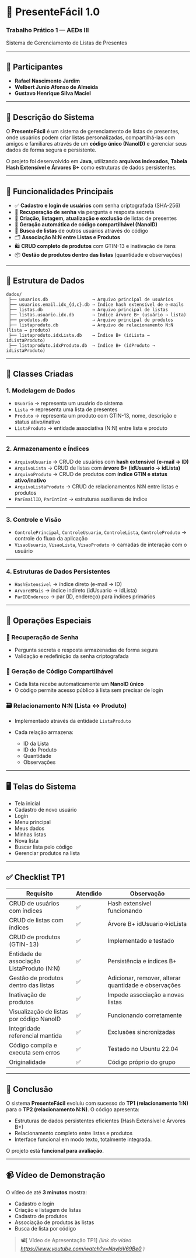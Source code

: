 # 🎁 PresenteFácil 1.0

### Trabalho Prático 1 — AEDs III

Sistema de Gerenciamento de Listas de Presentes

---

## 👥 Participantes

* **Rafael Nascimento Jardim**
* **Welbert Junio Afonso de Almeida**
* **Gustavo Henrique Silva Maciel**

---

## 🧠 Descrição do Sistema

O **PresenteFácil** é um sistema de gerenciamento de listas de presentes, onde usuários podem criar listas personalizadas, compartilhá-las com amigos e familiares através de um **código único (NanoID)** e gerenciar seus dados de forma segura e persistente.

O projeto foi desenvolvido em **Java**, utilizando **arquivos indexados, Tabela Hash Extensível e Árvores B+** como estruturas de dados persistentes.

---

## 🚀 Funcionalidades Principais

* ✅ **Cadastro e login de usuários** com senha criptografada (SHA-256)
* 🔐 **Recuperação de senha** via pergunta e resposta secreta
* 📝 **Criação, listagem, atualização e exclusão** de listas de presentes
* 🧩 **Geração automática de código compartilhável (NanoID)**
* 🔎 **Busca de listas** de outros usuários através do código
* 🗂️ **Associação N:N entre Listas e Produtos**
* 🛍️ **CRUD completo de produtos** com GTIN-13 e inativação de itens
* 📦 **Gestão de produtos dentro das listas** (quantidade e observações)

---

## 💾 Estrutura de Dados

```
dados/
 ├── usuarios.db                 → Arquivo principal de usuários
 ├── usuarios.email.idx_{d,c}.db → Índice hash extensível de e-mails
 ├── listas.db                   → Arquivo principal de listas
 ├── listas.usuario.idx.db       → Índice árvore B+ (usuário → lista)
 ├── produtos.db                 → Arquivo principal de produtos
 ├── listaproduto.db             → Arquivo de relacionamento N:N (lista ↔ produto)
 ├── listaproduto.idxLista.db    → Índice B+ (idLista → idListaProduto)
 ├── listaproduto.idxProduto.db  → Índice B+ (idProduto → idListaProduto)
```

---

## 🧩 Classes Criadas

### **1. Modelagem de Dados**

* `Usuario` → representa um usuário do sistema
* `Lista` → representa uma lista de presentes
* `Produto` → representa um produto com GTIN-13, nome, descrição e status ativo/inativo
* `ListaProduto` → entidade associativa (N:N) entre lista e produto

---

### **2. Armazenamento e Índices**

* `ArquivoUsuario` → CRUD de usuários com **hash extensível (e-mail → ID)**
* `ArquivoLista` → CRUD de listas com **árvore B+ (idUsuario → idLista)**
* `ArquivoProduto` → CRUD de produtos com **índice GTIN e status ativo/inativo**
* `ArquivoListaProduto` → CRUD de relacionamentos N:N entre listas e produtos
* `ParEmailID`, `ParIntInt` → estruturas auxiliares de índice

---

### **3. Controle e Visão**

* `ControlePrincipal`, `ControleUsuario`, `ControleLista`, `ControleProduto` → controle do fluxo da aplicação
* `VisaoUsuario`, `VisaoLista`, `VisaoProduto` → camadas de interação com o usuário

---

### **4. Estruturas de Dados Persistentes**

* `HashExtensivel` → índice direto (e-mail → ID)
* `ArvoreBMais` → índice indireto (idUsuario → idLista)
* `ParIDEndereco` → par (ID, endereço) para índices primários

---

## 🔄 Operações Especiais

### 🔐 Recuperação de Senha

* Pergunta secreta e resposta armazenadas de forma segura
* Validação e redefinição da senha criptografada

### 🧾 Geração de Código Compartilhável

* Cada lista recebe automaticamente um **NanoID único**
* O código permite acesso público à lista sem precisar de login

### 🗃️ Relacionamento N:N (Lista ↔ Produto)

* Implementado através da entidade `ListaProduto`
* Cada relação armazena:

  * ID da Lista
  * ID do Produto
  * Quantidade
  * Observações

---

## 🖥️ Telas do Sistema

* Tela inicial
* Cadastro de novo usuário
* Login
* Menu principal
* Meus dados
* Minhas listas
* Nova lista
* Buscar lista pelo código
* Gerenciar produtos na lista

---

## ✅ Checklist TP1

| Requisito                                 | Atendido | Observação                                           |
| ----------------------------------------- | -------- | ---------------------------------------------------- |
| CRUD de usuários com índices              | ✅        | Hash extensível funcionando                          |
| CRUD de listas com índices                | ✅        | Árvore B+ idUsuario→idLista                          |
| CRUD de produtos (GTIN-13)                | ✅        | Implementado e testado                               |
| Entidade de associação ListaProduto (N:N) | ✅        | Persistência e índices B+                            |
| Gestão de produtos dentro das listas      | ✅        | Adicionar, remover, alterar quantidade e observações |
| Inativação de produtos                    | ✅        | Impede associação a novas listas                     |
| Visualização de listas por código NanoID  | ✅        | Funcionando corretamente                             |
| Integridade referencial mantida           | ✅        | Exclusões sincronizadas                              |
| Código compila e executa sem erros        | ✅        | Testado no Ubuntu 22.04                              |
| Originalidade                             | ✅        | Código próprio do grupo                              |

---

## 🏁 Conclusão

O sistema **PresenteFácil** evoluiu com sucesso do **TP1 (relacionamento 1:N)** para o **TP2 (relacionamento N:N)**.
O código apresenta:

* Estruturas de dados persistentes eficientes (Hash Extensível e Árvores B+)
* Relacionamento completo entre listas e produtos
* Interface funcional em modo texto, totalmente integrada.

O projeto está **funcional para avaliação**.

---

## 📹 Vídeo de Demonstração

O vídeo de até **3 minutos** mostra:

* Cadastro e login
* Criação e listagem de listas
* Cadastro de produtos
* Associação de produtos às listas
* Busca de lista por código

> 📽️[ Vídeo de Apresentação TP1] *(link do vídeo https://www.youtube.com/watch?v=NpyloV69Be0 )*

